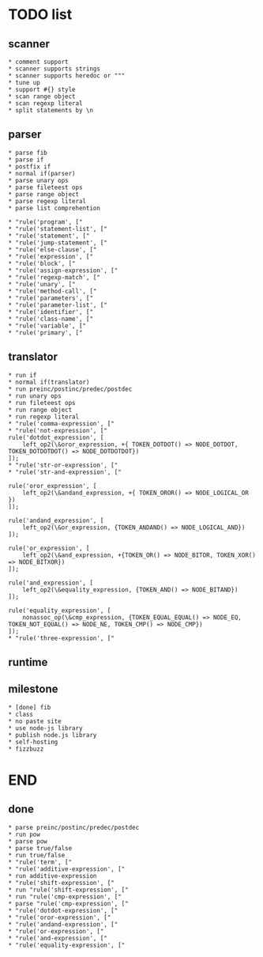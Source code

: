 TODO list
=========

scanner
-------

    * comment support
    * scanner supports strings
    * scanner supports heredoc or """
    * tune up
    * support #{} style
    * scan range object
    * scan regexp literal
    * split statements by \n

parser
------

    * parse fib
    * parse if
    * postfix if
    * normal if(parser)
    * parse unary ops
    * parse fileteest ops
    * parse range object
    * parse regexp literal
    * parse list comprehention

    * "rule('program', ["
    * "rule('statement-list', ["
    * "rule('statement', ["
    * "rule('jump-statement', ["
    * "rule('else-clause', ["
    * "rule('expression', ["
    * "rule('block', ["
    * "rule('assign-expression', ["
    * "rule('regexp-match', ["
    * "rule('unary', ["
    * "rule('method-call', ["
    * "rule('parameters', ["
    * "rule('parameter-list', ["
    * "rule('identifier', ["
    * "rule('class-name', ["
    * "rule('variable', ["
    * "rule('primary', ["

translator
----------

    * run if
    * normal if(translator)
    * run preinc/postinc/predec/postdec
    * run unary ops
    * run fileteest ops
    * run range object
    * run regexp literal
    * "rule('comma-expression', ["
    * "rule('not-expression', ["
    rule('dotdot_expression', [
        left_op2(\&oror_expression, +{ TOKEN_DOTDOT() => NODE_DOTDOT, TOKEN_DOTDOTDOT() => NODE_DOTDOTDOT})
    ]);
    * "rule('str-or-expression', ["
    * "rule('str-and-expression', ["

    rule('oror_expression', [
        left_op2(\&andand_expression, +{ TOKEN_OROR() => NODE_LOGICAL_OR })
    ]);

    rule('andand_expression', [
        left_op2(\&or_expression, {TOKEN_ANDAND() => NODE_LOGICAL_AND})
    ]);

    rule('or_expression', [
        left_op2(\&and_expression, +{TOKEN_OR() => NODE_BITOR, TOKEN_XOR() => NODE_BITXOR})
    ]);

    rule('and_expression', [
        left_op2(\&equality_expression, {TOKEN_AND() => NODE_BITAND})
    ]);

    rule('equality_expression', [
        nonassoc_op(\&cmp_expression, {TOKEN_EQUAL_EQUAL() => NODE_EQ, TOKEN_NOT_EQUAL() => NODE_NE, TOKEN_CMP() => NODE_CMP})
    ]);
    * "rule('three-expression', ["

runtime
-------

milestone
---------

    * [done] fib
    * class
    * no paste site
    * use node-js library
    * publish node.js library
    * self-hosting
    * fizzbuzz

END
===

done
----

    * parse preinc/postinc/predec/postdec
    * run pow
    * parse pow
    * parse true/false
    * run true/false
    * "rule('term', ["
    * "rule('additive-expression', ["
    * run additive-expression
    * "rule('shift-expression', ["
    * run "rule('shift-expression', ["
    * run "rule('cmp-expression', ["
    * parse "rule('cmp-expression', ["
    * "rule('dotdot-expression', ["
    * "rule('oror-expression', ["
    * "rule('andand-expression', ["
    * "rule('or-expression', ["
    * "rule('and-expression', ["
    * "rule('equality-expression', ["

